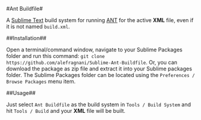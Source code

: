 #Ant Buildfile#

A [Sublime Text][1] build system for running [ANT][2] for the active **XML** file, even if it is not named `build.xml`.

##Installation##

Open a terminal/command window, navigate to your Sublime Packages folder and run this command: `git clone https://github.com/alefragnani/Sublime-Ant-Buildfile`. Or, you can download the package as zip file and extract it into your Sublime packages folder. The Sublime Packages folder can be located using the `Preferences / Browse Packages` menu item.

##Usage##

Just select `Ant Buildfile` as the build system in `Tools / Build System` and hit `Tools / Build` and your **XML** file will be built.

  [1]: http://www.sublimetext.com/2
  [2]: http://ant.apache.org
  [3]: http://wbond.net/sublime_packages/package_control